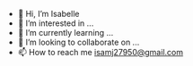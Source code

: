 - 👋 Hi, I’m Isabelle
- 👀 I’m interested in ...
- 🌱 I’m currently learning ...
- 💞️ I’m looking to collaborate on ...
- 📫 How to reach me isamj27950@gmail.com

<!---
isamj27950/isamj27950 is a ✨ special ✨ repository because its `README.md` (this file) appears on your GitHub profile.
You can click the Preview link to take a look at your changes.
--->
